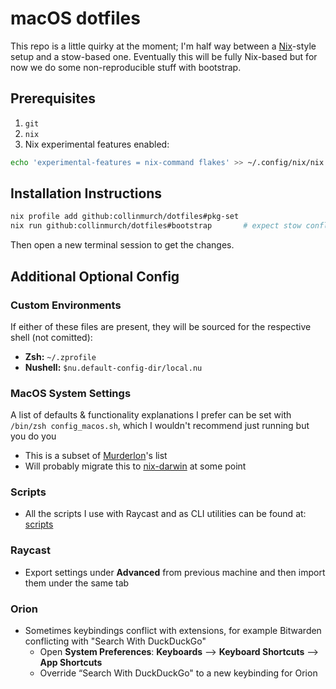# macOS dotfiles

This repo is a little quirky at the moment; I'm half way between a [Nix](https://nixos.org)-style setup and a stow-based one.
Eventually this will be fully Nix-based but for now we do some non-reproducible stuff with bootstrap.

## Prerequisites

1. `git`
2. `nix`
3. Nix experimental features enabled:

```bash
echo 'experimental-features = nix-command flakes' >> ~/.config/nix/nix.conf
```

## Installation Instructions

```bash
nix profile add github:collinmurch/dotfiles#pkg-set
nix run github:collinmurch/dotfiles#bootstrap       # expect stow conflicts on first run
```

Then open a new terminal session to get the changes.

## Additional Optional Config

### Custom Environments

If either of these files are present, they will be sourced for the respective shell (not comitted):

- **Zsh:** `~/.zprofile`
- **Nushell:** `$nu.default-config-dir/local.nu`

### MacOS System Settings

A list of defaults & functionality explanations I prefer can be set with `/bin/zsh config_macos.sh`, which I wouldn't recommend just running but you do you

- This is a subset of [Murderlon](https://github.com/murderlon)'s list
- Will probably migrate this to [nix-darwin](https://github.com/nix-darwin/nix-darwin) at some point

### Scripts

- All the scripts I use with Raycast and as CLI utilities can be found at: [scripts](https://github.com/collinmurch/scripts)

### Raycast

- Export settings under **Advanced** from previous machine and then import them under the same tab

### Orion

- Sometimes keybindings conflict with extensions, for example Bitwarden conflicting with "Search With DuckDuckGo"
  - Open **System Preferences**: **Keyboards** --> **Keyboard Shortcuts** --> **App Shortcuts**
  - Override “Search With DuckDuckGo" to a new keybinding for Orion
